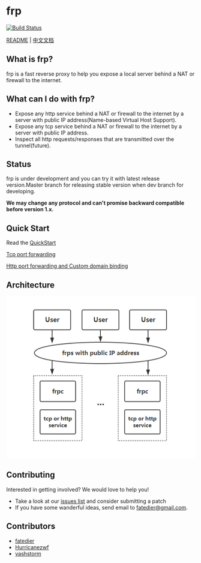 # frp

[![Build Status](https://travis-ci.org/fatedier/frp.svg)](https://travis-ci.org/fatedier/frp)

[README](README.md) | [中文文档](README_zh.md)

## What is frp?

frp is a fast reverse proxy to help you expose a local server behind a NAT or firewall to the internet.

## What can I do with frp?

* Expose any http service behind a NAT or firewall to the internet by a server with public IP address(Name-based Virtual Host Support).
* Expose any tcp service behind a NAT or firewall to the internet by a server with public IP address.
* Inspect all http requests/responses that are transmitted over the tunnel(future).

## Status

frp is under development and you can try it with latest release version.Master branch for releasing stable version when dev branch for developing.

**We may change any protocol and can't promise backward compatible before version 1.x.**

## Quick Start

Read the [QuickStart](/doc/quick_start_en.md)

[Tcp port forwarding](/doc/quick_start_en.md#tcp-port-forwarding)

[Http port forwarding and Custom domain binding](/doc/quick_start_en.md#http-port-forwarding-and-custom-domains-binding)

## Architecture

![architecture](/doc/pic/architecture.png)

## Contributing

Interested in getting involved? We would love to help you!

* Take a look at our [issues list](https://github.com/fatedier/frp/issues) and consider submitting a patch
* If you have some wanderful ideas, send email to fatedier@gmail.com.

## Contributors

* [fatedier](https://github.com/fatedier)
* [Hurricanezwf](https://github.com/Hurricanezwf)
* [vashstorm](https://github.com/vashstorm)
